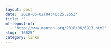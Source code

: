 ```yaml
---
layout: post
date: '2018-06-02T04:40:25.255Z'
title: ''
mf-repost-of:
  - 'http://www.manton.org/2018/06/6913.html'
slug: '16825'
category: links
---
```

